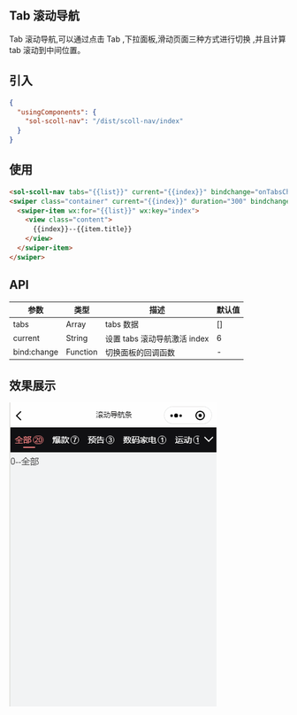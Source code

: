 ## Tab 滚动导航

Tab 滚动导航,可以通过点击 Tab ,下拉面板,滑动页面三种方式进行切换 ,并且计算 tab 滚动到中间位置。

## 引入

```json
{
  "usingComponents": {
    "sol-scoll-nav": "/dist/scoll-nav/index"
  }
}
```

## 使用

```html
<sol-scoll-nav tabs="{{list}}" current="{{index}}" bindchange="onTabsChange"></sol-scoll-nav>
<swiper class="container" current="{{index}}" duration="300" bindchange="onSwitchTab">
  <swiper-item wx:for="{{list}}" wx:key="index">
    <view class="content">
      {{index}}--{{item.title}}
    </view>
  </swiper-item>
</swiper>
```

## API

| 参数        | 类型     | 描述                         | 默认值 |
| ----------- | -------- | ---------------------------- | ------ |
| tabs        | Array    | tabs 数据                    | []     |
| current     | String   | 设置 tabs 滚动导航激活 index | 6      |
| bind:change | Function | 切换面板的回调函数           | -      |

## 效果展示

![logo](../_images/4.gif)
